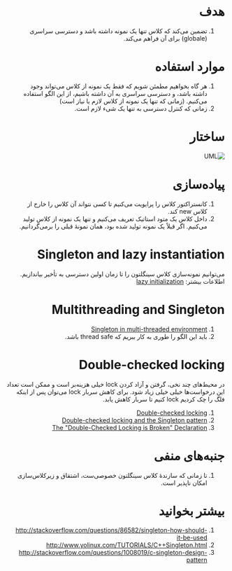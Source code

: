 <div dir="rtl">

# هدف
1. تضمین می‌کند که کلاس تنها یک نمونه داشته باشد و دسترسی سراسری (globale) برای آن فراهم می‌کند.


# موارد استفاده
1. هر گاه بخواهیم مطمئن شویم که فقط یک نمونه از کلاس می‌تواند وجود داشته باشد، و دسترسی سراسری به آن داشته باشیم، از این الگو استفاده می‌کنیم. (زمانی که تنها یک نمونه از کلاس لازم یا نیاز است)
2. زمانی که کنترل دسترسی به تنها یک شیء لازم است.

# ساختار
![UML](http://javaobsession.files.wordpress.com/2010/06/56b5c960.png)

# پیاده‌سازی
1. کانستراکتور کلاس را پرایویت می‌کنیم تا کسی نتواند آن کلاس را خارج از کلاس new کند.
2. داخل کلاس یک متود استاتیک تعریف می‌کنیم و تنها یک نمونه از کلاس تولید می‌کنیم. اگر قبلاً یک نمونه تولید شده بود، همان نمونهٔ قبلی را برمی‌گردانیم.

# Singleton and lazy instantiation
می‌توانیم نمونه‌سازی کلاس سینگلتون را تا زمان اولین دسترسی به تأخیر بیاندازیم. اطلاعات بیشتر: [lazy initialization](http://en.wikipedia.org/wiki/Lazy_initialization)

# Multithreading and Singleton
1. [Singleton in multi-threaded environment](http://taskinoor.wordpress.com/2011/04/18/singleton_multithreaded/)
2. باید این الگو را طوری به کار ببریم که thread safe باشد.

# Double-checked locking
در محیط‌های چند نخی، گرفتن و آزاد کردن lock خیلی هزینه‌بر است و ممکن است تعداد این درخواست‌ها خیلی خیلی زیاد شود. برای کاهش سربار lock می‌توان پس از اینکه فلگ را چک کردیم lock کنیم تا سربار کاهش یابد.
1. [Double-checked locking](http://en.wikipedia.org/wiki/Double-checked_locking)
2. [Double-checked locking and the Singleton pattern](http://www.ibm.com/developerworks/java/library/j-dcl/index.html)
3. [The "Double-Checked Locking is Broken" Declaration](http://www.cs.umd.edu/~pugh/java/memoryModel/DoubleCheckedLocking.html)

# جنبه‌های منفی
1. تا زمانی که سازندهٔ کلاس سینگلتون خصوصی‌ست، اشتقاق و زیرکلاس‌سازی امکان ناپذیر است.


# بیشتر بخوانید
1. http://stackoverflow.com/questions/86582/singleton-how-should-it-be-used
2. http://www.yolinux.com/TUTORIALS/C++Singleton.html
3. http://stackoverflow.com/questions/1008019/c-singleton-design-pattern

